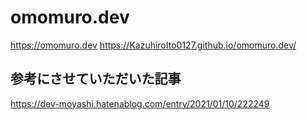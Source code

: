 # omomuro.dev

https://omomuro.dev
https://KazuhiroIto0127.github.io/omomuro.dev/

## 参考にさせていただいた記事

https://dev-moyashi.hatenablog.com/entry/2021/01/10/222249
